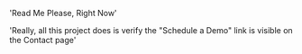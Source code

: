 'Read Me Please, Right Now' 

'Really, all this project does is verify the "Schedule a Demo" link is visible on the Contact page'